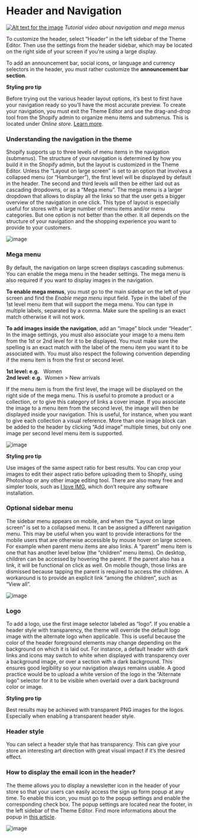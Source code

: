 # Header and Navigation

[![Alt text for the image](https://ticksy_attachments.s3.amazonaws.com/3222097080.png)](https://youtu.be/bk6d_AI-ZsU)
_Tutorial video about navigation and mega menus_

To customize the header, select “Header” in the left sidebar of the Theme Editor. Then use the settings from the header sidebar, which may be located on the right side of your screen if you're using a large display.

To add an announcement bar, social icons, or language and currency selectors in the header, you must rather customize the **announcement bar section**.

**Styling pro tip**

Before trying out the various header layout options, it’s best to first have your navigation ready so you’ll have the most accurate preview. To create your navigation, you must exit the Theme Editor and use the drag-and-drop tool from the Shopify admin to organize menu items and submenus. This is located under *Online store*. [Learn more](https://help.shopify.com/en/manual/online-store/menus-and-links).

### Understanding the navigation in the theme

Shopify supports up to three levels of menu items in the navigation (submenus). The structure of your navigation is determined by how you build it in the Shopify admin, but the layout is customized in the Theme Editor. Unless the “Layout on large screen” is set to an option that involves a collapsed menu (or “Hamburger”), the first level will be displayed by default in the header. The second and third levels will then be either laid out as cascading dropdowns, or as a “Mega menu”. The mega menu is a larger dropdown that allows to display all the links so that the user gets a bigger overview of the navigation in one click. This type of layout is especially useful for stores with a large number of menu items and/or menu categories. But one option is not better than the other. It all depends on the structure of your navigation and the shopping experience you want to provide to your customers.

![image](https://github.com/user-attachments/assets/4f3ef6cb-68d3-4d07-a0bb-92bbb157b352)


### Mega menu

By default, the navigation on large screen displays cascading submenus. You can enable the mega menu in the header settings. The mega menu is also required if you want to display images in the navigation.

**To enable mega menus**, you must go to the main sidebar on the left of your screen and find the *Enable mega menu* input field. Type in the label of the 1st level menu item that will support the mega menu. You can type in multiple labels, separated by a comma. Make sure the spelling is an exact match otherwise it will not work.

**To add images inside the navigation**, add an “image” block under “Header”. In the image settings, you must also associate your image to a menu item from the 1st or 2nd level for it to be displayed. You must make sure the spelling is an exact match with the label of the menu item you want it to be associated with. You must also respect the following convention depending if the menu item is from the first or second level.

**1st level: e.g.**   Women<br>
**2nd level: e.g.**  Women > New arrivals

If the menu item is from the first level, the image will be displayed on the right side of the mega menu. This is useful to promote a product or a collection, or to give this category of links a cover image. If you associate the image to a menu item from the second level, the image will then be displayed inside your navigation. This is useful, for instance, when you want to give each collection a visual reference. More than one image block can be added to the header by clicking “Add image” multiple times, but only one image per second level menu item is supported.

![image](https://github.com/user-attachments/assets/e4b1e6f3-1195-4ffa-8128-1e822d363193)


**Styling pro tip**

Use images of the same aspect ratio for best results. You can crop your images to edit their aspect ratio before uploading them to Shopify, using Photoshop or any other image editing tool. There are also many free and simpler tools, such as [I love IMG](https://www.iloveimg.com/crop-image), which don’t require any software installation.

### Optional sidebar menu

The sidebar menu appears on mobile, and when the “Layout on large screen” is set to a collapsed menu. It can be assigned a different navigation menu. This may be useful when you want to provide interactions for the mobile users that are otherwise accessible by mouse hover on large screen. For example when parent menu items are also links. A “parent” menu item is one that has another level below (the “children” menu items). On desktop, children can be accessed by hovering the parent. If the parent also has a link, it will be functional on click as well. On mobile though, those links are dismissed because tapping the parent is required to access the children. A workaround is to provide an explicit link “among the children”, such as “View all”.

![image](https://github.com/user-attachments/assets/f8eef92d-6ad0-41ae-a7f3-315824d7bb17)


### Logo

To add a logo, use the first image selector labeled as “logo”. If you enable a header style with transparency, the theme will override the default logo image with the alternate logo when applicable. This is useful because the color of the header foreground elements may change depending on the background on which it is laid out. For instance, a default header with dark links and icons may switch to white when displayed with transparency over a background image, or over a section with a dark background. This ensures good legibility so your navigation always remains usable. A good practice would be to upload a white version of the logo in the “Alternate logo” selector for it to be visible when overlaid over a dark background color or image.

**Styling pro tip**

Best results may be achieved with transparent PNG images for the logos. Especially when enabling a transparent header style.

### Header style

You can select a header style that has transparency. This can give your store an interesting art direction with great visual impact if it’s the desired effect.

### How to display the email icon in the header?

The theme allows you to display a newsletter icon in the header of your store so that your users can easily access the sign up form popup at any time. To enable this icon, you must go to the popup settings and enable the corresponding check box. The popup settings are located near the footer, in the left sidebar of the Theme Editor. Find more informations about the popup in [this article](https://loess.ticksy.com/article/18611).

![image](https://github.com/user-attachments/assets/be1abc1e-6807-4f3f-bb95-ace81e47f5f3)

